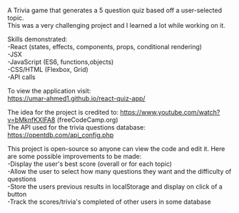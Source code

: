 A Trivia game that generates a 5 question quiz based off a user-selected topic.     
This was a very challenging project and I learned a lot while working on it.

Skills demonstrated:  
-React (states, effects, components, props, conditional rendering)  
-JSX  
-JavaScript (ES6, functions,objects)  
-CSS/HTML (Flexbox, Grid)  
-API calls  

To view the application visit:  
https://umar-ahmed1.github.io/react-quiz-app/

The idea for the project is credited to: https://www.youtube.com/watch?v=bMknfKXIFA8 (freeCodeCamp.org)  
The API used for the trivia questions database: https://opentdb.com/api_config.php  

This project is open-source so anyone can view the code and edit it. Here are some possible improvements to be made:  
-Display the user's best score (overall or for each topic)  
-Allow the user to select how many questions they want and the difficulty of questions  
-Store the users previous results in localStorage and display on click of a button  
-Track the scores/trivia's completed of other users in some database
